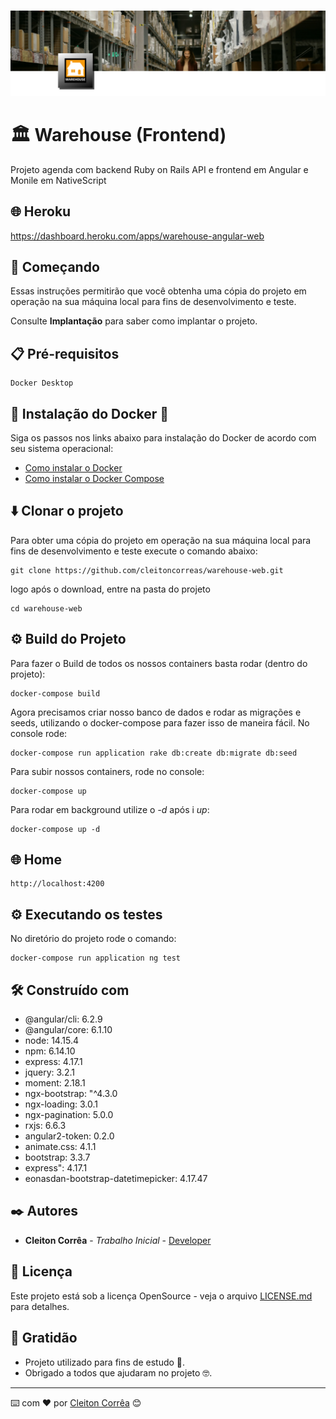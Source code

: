 <p align="center">
  <img src="https://github.com/cleitoncorreas/cleitoncorreas/blob/4fa53ca31d1bf2a525be593615104f1bbea71da9/Projetos/Warehouse/Capa/capa-warehouse.png"/>
</p>

# 🏛️ Warehouse (Frontend)
Projeto agenda com backend Ruby on Rails API e frontend em Angular e Monile em NativeScript

## 🌐 Heroku
https://dashboard.heroku.com/apps/warehouse-angular-web

## 🚀 Começando
Essas instruções permitirão que você obtenha uma cópia do projeto em operação na sua máquina local para fins de desenvolvimento e teste.

Consulte **Implantação** para saber como implantar o projeto.

## 📋 Pré-requisitos

```
Docker Desktop
```

## 🔧 Instalação do Docker 🐳
Siga os passos nos links abaixo para instalação do Docker de acordo com seu sistema operacional:

* [Como instalar o Docker](https://docs.docker.com/engine/installation/)
* [Como instalar o Docker Compose](https://docs.docker.com/compose/)

## ⬇️ Clonar o projeto
Para obter uma cópia do projeto em operação na sua máquina local para fins de desenvolvimento e teste execute o comando abaixo:

```
git clone https://github.com/cleitoncorreas/warehouse-web.git
```

logo após o download, entre na pasta do projeto

```
cd warehouse-web
```

## ⚙️ Build do Projeto
Para fazer o Build de todos os nossos containers basta rodar (dentro do projeto):

```
docker-compose build
```

Agora precisamos criar nosso banco de dados e rodar as migrações e seeds, utilizando o docker-compose para fazer isso de maneira fácil. No console rode:

```
docker-compose run application rake db:create db:migrate db:seed
```

Para subir nossos containers, rode no console:

```
docker-compose up
```

Para rodar em background utilize o _-d_ após i _up_:

```
docker-compose up -d
```

## 🌐 Home

```
http://localhost:4200
```

## ⚙️ Executando os testes

No diretório do projeto rode o comando:

```
docker-compose run application ng test
```

## 🛠️ Construído com

* @angular/cli: 6.2.9
* @angular/core: 6.1.10
* node: 14.15.4
* npm: 6.14.10
* express: 4.17.1
* jquery: 3.2.1
* moment: 2.18.1
* ngx-bootstrap: "^4.3.0
* ngx-loading: 3.0.1
* ngx-pagination: 5.0.0
* rxjs: 6.6.3
* angular2-token: 0.2.0
* animate.css: 4.1.1
* bootstrap: 3.3.7
* express": 4.17.1
* eonasdan-bootstrap-datetimepicker: 4.17.47

## ✒️ Autores

* **Cleiton Corrêa** - *Trabalho Inicial* - [Developer](https://github.com/cleitoncorreas)

## 📄 Licença

Este projeto está sob a licença OpenSource - veja o arquivo [LICENSE.md](https://github.com/cleitoncorreas/notebook_api/LICENSE.md) para detalhes.

## 🎁 Gratidão

* Projeto utilizado para fins de estudo 📢.
* Obrigado a todos que ajudaram no projeto 🤓.


---
⌨️ com ❤️ por [Cleiton Corrêa](https://github.com/cleitoncorreas) 😊
